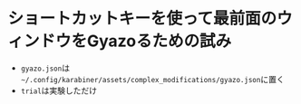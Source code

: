 <h1>ショートカットキーを使って最前面のウィンドウをGyazoるための試み</h1>

<ul>
  <li><code>gyazo.json</code>は<code>~/.config/karabiner/assets/complex_modifications/gyazo.json</code>に置く</li>
  <li><code>trial</code>は実験しただけ</li>
</ul>
